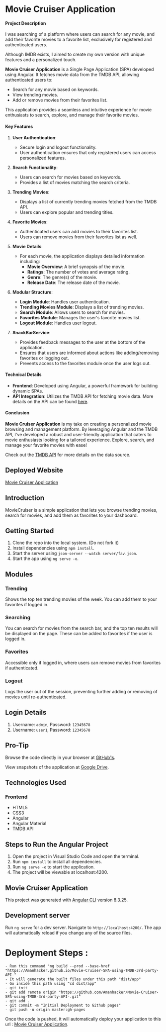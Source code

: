 # Movie Cruiser Application

#### Project Description

I was searching of a platform where users can search for any movie, and add their favorite movies to a favorite list, exclusively for registered and authenticated users.

Although IMDB exists, I aimed to create my own version with unique features and a personalized touch.

**Movie Cruiser Application** is a Single Page Application (SPA) developed using Angular. It fetches movie data from the TMDB API, allowing authenticated users to:

- Search for any movie based on keywords.
- View trending movies.
- Add or remove movies from their favorites list.

This application provides a seamless and intuitive experience for movie enthusiasts to search, explore, and manage their favorite movies.

#### Key Features

1. **User Authentication**:
   - Secure login and logout functionality.
   - User authentication ensures that only registered users can access personalized features.

2. **Search Functionality**:
   - Users can search for movies based on keywords.
   - Provides a list of movies matching the search criteria.

3. **Trending Movies**:
   - Displays a list of currently trending movies fetched from the TMDB API.
   - Users can explore popular and trending titles.

4. **Favorite Movies**:
   - Authenticated users can add movies to their favorites list.
   - Users can remove movies from their favorites list as well.

5. **Movie Details**:
   - For each movie, the application displays detailed information including:
     - **Movie Overview**: A brief synopsis of the movie.
     - **Ratings**: The number of votes and average rating.
     - **Genre**: The genre(s) of the movie.
     - **Release Date**: The release date of the movie.

6. **Modular Structure**:
   - **Login Module**: Handles user authentication.
   - **Trending Movies Module**: Displays a list of trending movies.
   - **Search Module**: Allows users to search for movies.
   - **Favorites Module**: Manages the user's favorite movies list.
   - **Logout Module**: Handles user logout.

7. **SnackBarService**:
   - Provides feedback messages to the user at the bottom of the application.
   - Ensures that users are informed about actions like adding/removing favorites or logging out.
   - Prevents access to the favorites module once the user logs out.

#### Technical Details

- **Frontend**: Developed using Angular, a powerful framework for building dynamic SPAs.
- **API Integration**: Utilizes the TMDB API for fetching movie data. More details on the API can be found [here](https://developers.themoviedb.org/3/getting-started/introduction).

#### Conclusion

**Movie Cruiser Application** is my take on creating a personalized movie browsing and management platform. By leveraging Angular and the TMDB API, I've developed a robust and user-friendly application that caters to movie enthusiasts looking for a tailored experience. Explore, search, and manage your favorite movies with ease!


Check out the [TMDB API](https://developers.themoviedb.org/3/getting-started/introduction) for more details on the data source.

## Deployed Website

[Movie Cruiser Application](https://amanhacker.github.io/Movie-Cruiser-SPA-using-TMDB-3rd-party-API-/)

## Introduction

MovieCruiser is a simple application that lets you browse trending movies, search for movies, and add them as favorites to your dashboard.

## Getting Started

1. Clone the repo into the local system. (Do not fork it)
2. Install dependencies using `npm install`.
3. Start the server using `json-server --watch server/fav.json`.
4. Start the app using `ng serve -o`.


## Modules

### Trending

Shows the top ten trending movies of the week. You can add them to your favorites if logged in.

### Searching

You can search for movies from the search bar, and the top ten results will be displayed on the page. These can be added to favorites if the user is logged in.

### Favorites

Accessible only if logged in, where users can remove movies from favorites if authenticated.

### Logout

Logs the user out of the session, preventing further adding or removing of movies until re-authenticated.

## Login Details

1. Username: `admin`, Password: `12345678`
2. Username: `user1`, Password: `12345678`

## Pro-Tip

Browse the code directly in your browser at [GitHub1s](https://github1s.com/AMANHACKER/MOVIE-CRUISER-SPA-USING-TMDB-3RD-PARTY-API-).

View snapshots of the application at [Google Drive](https://drive.google.com/drive/folders/1uew12KDwiRrIEJE3D__IVnIbKWVC3Xwl?usp=sharing).


## Technologies Used

### Frontend

- HTML5
- CSS3
- Angular
- Angular Material
- TMDB API

## Steps to Run the Angular Project

1. Open the project in Visual Studio Code and open the terminal.
2. Run `npm install` to install all dependencies.
3. Run `ng serve -o` to start the application.
4. The project will be viewable at localhost:4200.

## Movie Cruiser Application 

This project was generated with [Angular CLI](https://github.com/angular/angular-cli) version 8.3.25.

## Development server

Run `ng serve` for a dev server. Navigate to `http://localhost:4200/`. The app will automatically reload if you change any of the source files.

# Deployment Steps :

    - Run this command "ng build --prod --base-href "https://Amanhacker.github.io/Movie-Cruiser-SPA-using-TMDB-3rd-party-API-"
    - It will generate the built files under this path "dist/app"
    - Go inside this path using "cd dist/app"
    - git init
    - git add remote origin "https://github.com/Amanhacker/Movie-Cruiser-SPA-using-TMDB-3rd-party-API-.git"
    - git add .
    - git commit -m "Initial Deployment to Github pages"
    - git push -u origin master:gh-pages


  Once the code is pushed, it will automatically deploy your application to this url : [Movie Cruiser Application](https://Amanhacker.github.io/Movie-Cruiser-SPA-using-TMDB-3rd-party-API-). 
